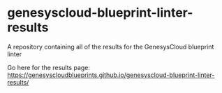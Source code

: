 # genesyscloud-blueprint-linter-results

A repository containing all of the results for the GenesysCloud blueprint linter

Go here for the results page:
https://genesyscloudblueprints.github.io/genesyscloud-blueprint-linter-results/
